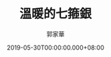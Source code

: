 ---
issue: 328
title: 溫暖的七箍銀
author: 郭家華
date: 2019-05-30T00:00:00.000+08:00
topic: 懷想
difficulty: 1
wikidata: Q98095766
wikidata_link: https://www.wikidata.org/wiki/Q98095766
---
